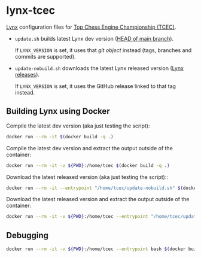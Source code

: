 # lynx-tcec

[Lynx](https://github.com/lynx-chess/Lynx) configuration files for [Top Chess Engine Championship (TCEC)](https://tcec-chess.com).

* `update.sh` builds latest Lynx dev version ([HEAD of main branch](https://github.com/lynx-chess/Lynx/tree/main)).

  If `LYNX_VERSION` is set, it uses that _git object_ instead (tags, branches and commits are supported).
* `update-nobuild.sh` downloads the latest Lynx released version ([Lynx releases](https://github.com/lynx-chess/Lynx/releases/latest)).

  If `LYNX_VERSION` is set, it uses the GitHub release linked to that tag instead.

## Building Lynx using Docker

Compile the latest dev version (aka just testing the script):

```bash
docker run --rm -it $(docker build -q .)
```

Compile the latest dev version and extract the output outside of the container:

```bash
docker run --rm -it -v ${PWD}:/home/tcec $(docker build -q .)
```

Download the latest released version (aka just testing the script)::

```bash
docker run --rm -it --entrypoint "/home/tcec/update-nobuild.sh" $(docker build -q .)
```

Download the latest released version and extract the output outside of the container:

```bash
docker run --rm -it -v ${PWD}:/home/tcec --entrypoint "/home/tcec/update-nobuild.sh" $(docker build -q .)
```

## Debugging

```bash
docker run --rm -it -v ${PWD}:/home/tcec --entrypoint bash $(docker build -q .)
```

